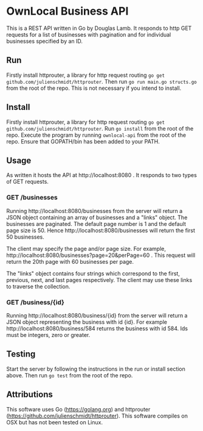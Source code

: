 # OwnLocal Business API

This is a REST API written in Go by Douglas Lamb. It responds to http GET requests for a list of businesses with pagination and for individual businesses specified by an ID.

## Run

Firstly install httprouter, a library for http request routing `go get github.com/julienschmidt/httprouter`. Then run `go run main.go structs.go` from the root of the repo. This is not necessary if you intend to install.

## Install

Firstly install httprouter, a library for http request routing `go get github.com/julienschmidt/httprouter`. Run `go install` from the root of the repo. Execute the program by running `ownlocal-api` from the root of the repo. Ensure that GOPATH/bin has been added to your PATH.

## Usage

As written it hosts the API at http://localhost:8080 . It responds to two types of GET requests.

### GET /businesses

Running http://localhost:8080/businesses from the server will return a JSON object containing an array of businesses and a "links" object. The businesses are paginated. The default page number is 1 and the default page size is 50. Hence http://localhost:8080/businesses will return the first 50 businesses.

The client may specify the page and/or page size. For example, http://localhost:8080/businesses?page=20&perPage=60 . This request will return the 20th page with 60 businesses per page.

The "links" object contains four strings which correspond to the first, previous, next, and last pages respectively. The client may use these links to traverse the collection.

### GET /business/{id}

Running http://localhost:8080/business/{id} from the server will return a JSON object representing the business with id {id}. For example http://localhost:8080/business/584 returns the business with id 584. Ids must be integers, zero or greater.

## Testing

Start the server by following the instructions in the run or install section above. Then run `go test` from the root of the repo.

## Attributions

This software uses Go (https://golang.org) and httprouter (https://github.com/julienschmidt/httprouter). This software compiles on OSX but has not been tested on Linux.
